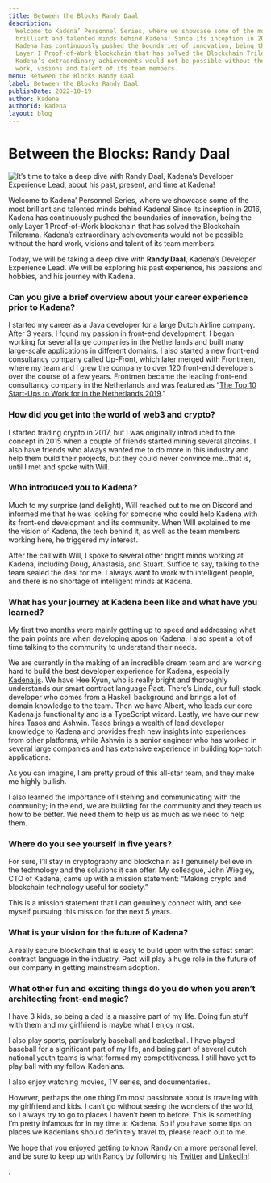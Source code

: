 ```yaml
---
title: Between the Blocks Randy Daal
description:
  Welcome to Kadena’ Personnel Series, where we showcase some of the most
  brilliant and talented minds behind Kadena! Since its inception in 2016,
  Kadena has continuously pushed the boundaries of innovation, being the only
  Layer 1 Proof-of-Work blockchain that has solved the Blockchain Trilemma.
  Kadena’s extraordinary achievements would not be possible without the hard
  work, visions and talent of its team members.
menu: Between the Blocks Randy Daal
label: Between the Blocks Randy Daal
publishDate: 2022-10-19
author: Kadena
authorId: kadena
layout: blog
---
```


# Between the Blocks: Randy Daal

![It’s time to take a deep dive with Randy Daal, Kadena’s Developer Experience Lead, about his past, present, and time at Kadena!](/assets/blog/1_bwSQxDBogmkeytcc8tmMQw.webp)

Welcome to Kadena’ Personnel Series, where we showcase some of the most
brilliant and talented minds behind Kadena! Since its inception in 2016, Kadena
has continuously pushed the boundaries of innovation, being the only Layer 1
Proof-of-Work blockchain that has solved the Blockchain Trilemma. Kadena’s
extraordinary achievements would not be possible without the hard work, visions
and talent of its team members.

Today, we will be taking a deep dive with **Randy Daal**, Kadena’s Developer
Experience Lead. We will be exploring his past experience, his passions and
hobbies, and his journey with Kadena.

### Can you give a brief overview about your career experience prior to Kadena?

I started my career as a Java developer for a large Dutch Airline company. After
3 years, I found my passion in front-end development. I began working for
several large companies in the Netherlands and built many large-scale
applications in different domains. I also started a new front-end consultancy
company called Up-Front, which later merged with Frontmen, where my team and I
grew the company to over 120 front-end developers over the course of a few
years. Frontmen became the leading front-end consultancy company in the
Netherlands and was featured as
“[The Top 10 Start-Ups to Work for in the Netherlands 2019](https://www.cnbc.com/2019/09/04/linkedin-top-start-ups-to-work-for-in-the-netherlands.html).”

### How did you get into the world of web3 and crypto?

I started trading crypto in 2017, but I was originally introduced to the concept
in 2015 when a couple of friends started mining several altcoins. I also have
friends who always wanted me to do more in this industry and help them build
their projects, but they could never convince me…that is, until I met and spoke
with Will.

### Who introduced you to Kadena?

Much to my surprise (and delight), Will reached out to me on Discord and
informed me that he was looking for someone who could help Kadena with its
front-end development and its community. When WIll explained to me the vision of
Kadena, the tech behind it, as well as the team members working here, he
triggered my interest.

After the call with Will, I spoke to several other bright minds working at
Kadena, including Doug, Anastasia, and Stuart. Suffice to say, talking to the
team sealed the deal for me. I always want to work with intelligent people, and
there is no shortage of intelligent minds at Kadena.

### What has your journey at Kadena been like and what have you learned?

My first two months were mainly getting up to speed and addressing what the pain
points are when developing apps on Kadena. I also spent a lot of time talking to
the community to understand their needs.

We are currently in the making of an incredible dream team and are working hard
to build the best developer experience for Kadena, especially
[Kadena.js](https://github.com/kadena-community/kadena.js). We have Hee Kyun,
who is really bright and thoroughly understands our smart contract language
Pact. There’s Linda, our full-stack developer who comes from a Haskell
background and brings a lot of domain knowledge to the team. Then we have
Albert, who leads our core Kadena.js functionality and is a TypeScript wizard.
Lastly, we have our new hires Tasos and Ashwin. Tasos brings a wealth of lead
developer knowledge to Kadena and provides fresh new insights into experiences
from other platforms, while Ashwin is a senior engineer who has worked in
several large companies and has extensive experience in building top-notch
applications.

As you can imagine, I am pretty proud of this all-star team, and they make me
highly bullish.

I also learned the importance of listening and communicating with the community;
in the end, we are building for the community and they teach us how to be
better. We need them to help us as much as we need to help them.

### Where do you see yourself in five years?

For sure, I’ll stay in cryptography and blockchain as I genuinely believe in the
technology and the solutions it can offer. My colleague, John Wiegley, CTO of
Kadena, came up with a mission statement: “Making crypto and blockchain
technology useful for society.”

This is a mission statement that I can genuinely connect with, and see myself
pursuing this mission for the next 5 years.

### What is your vision for the future of Kadena?

A really secure blockchain that is easy to build upon with the safest smart
contract language in the industry. Pact will play a huge role in the future of
our company in getting mainstream adoption.

### What other fun and exciting things do you do when you aren’t architecting front-end magic?

I have 3 kids, so being a dad is a massive part of my life. Doing fun stuff with
them and my girlfriend is maybe what I enjoy most.

I also play sports, particularly baseball and basketball. I have played baseball
for a significant part of my life, and being part of several dutch national
youth teams is what formed my competitiveness. I still have yet to play ball
with my fellow Kadenians.

I also enjoy watching movies, TV series, and documentaries.

However, perhaps the one thing I’m most passionate about is traveling with my
girlfriend and kids. I can’t go without seeing the wonders of the world, so I
always try to go to places I haven’t been to before. This is something I’m
pretty infamous for in my time at Kadena. So if you have some tips on places we
Kadenians should definitely travel to, please reach out to me.

We hope that you enjoyed getting to know Randy on a more personal level, and be
sure to keep up with Randy by following his
[Twitter](https://twitter.com/Randynamic_4) and
[LinkedIn](https://www.linkedin.com/in/randydaal/?originalSubdomain=nl)!

.
